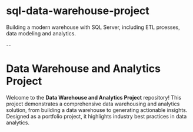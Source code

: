 # sql-data-warehouse-project
Building a modern warehouse with SQL Server, including ETL prcesses, data modeling and analytics.


--
# Data Warehouse and Analytics Project

Welcome to the **Data Warehouse and Analytics Project** repository! 
This project demonstrates a comprehensive data warehousing and analytics solution, from building a data warehouse to generating actionable insights. Designed as a portfolio project, it highlights industry best practices in data analytics.
